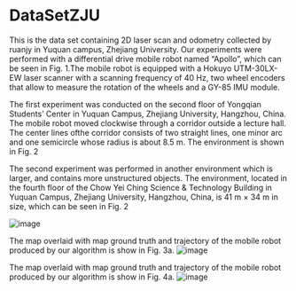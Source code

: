 # DataSetZJU
This is the data set containing 2D laser scan and odometry collected by ruanjy in Yuquan campus, Zhejiang University.
Our experiments were performed with a differential drive mobile robot named “Apollo”, which can be seen in Fig. 1.The mobile robot is equipped with a Hokuyo UTM-30LX-EW laser scanner with a scanning frequency of 40 Hz, two wheel encoders that allow to measure the rotation of the wheels and a GY-85 IMU module. 
<div align=center><Fig.1 width="500" src="https://github.com/RuanJY/DataSetZJU/blob/master/%E5%B0%8F%E8%BD%A6%E9%B8%9F%E7%9E%B0.jpg"/></div>

The first experiment was conducted on the second floor of Yongqian Students’ Center in Yuquan Campus, Zhejiang University, Hangzhou, China. The mobile robot moved clockwise through a corridor outside a lecture hall. The center lines ofthe corridor consists of two straight lines, one minor arc and one semicircle whose radius is about 8.5 m. The environment is shown in Fig. 2

The second experiment was performed in another environment which is larger, and contains more unstructured objects. The environment, located in the fourth floor of the Chow Yei Ching Science & Technology Building in Yuquan Campus, Zhejiang University, Hangzhou, China, is 41 m × 34 m in size, which can be seen in Fig. 2

![image](https://github.com/RuanJY/DataSetZJU/blob/master/huanjing.jpg)

The map overlaid with map ground truth and trajectory of the mobile robot produced by our algorithm is show in Fig. 3a.
![image](https://github.com/RuanJY/DataSetZJU/blob/master/map6.1.jpg)

The map overlaid with map ground truth and trajectory of the mobile robot produced by our algorithm is show in Fig. 4a.
![image](https://github.com/RuanJY/DataSetZJU/blob/master/map6.2.jpg)
